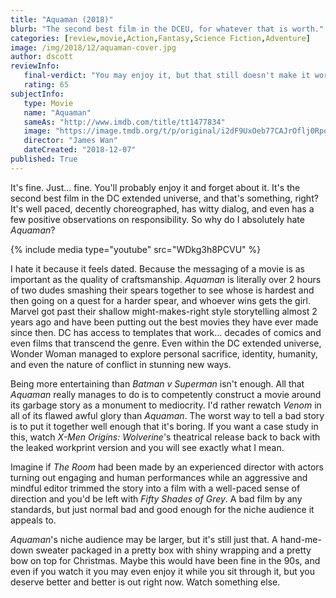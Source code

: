 ```yaml
---
title: "Aquaman (2018)"
blurb: "The second best film in the DCEU, for whatever that is worth."
categories: [review,movie,Action,Fantasy,Science Fiction,Adventure]
image: /img/2018/12/aquaman-cover.jpg
author: dscott
reviewInfo:
   final-verdict: "You may enjoy it, but that still doesn't make it worth your time. You can do better."
   rating: 65
subjectInfo:
   type: Movie
   name: "Aquaman"
   sameAs: "http://www.imdb.com/title/tt1477834"
   image: "https://image.tmdb.org/t/p/original/i2dF9UxOeb77CAJrOflj0RpqJRF.jpg"
   director: "James Wan"
   dateCreated: "2018-12-07"
published: True
---
```



It's fine. Just... fine. You'll probably enjoy it and forget about it. It's the second best film in the DC extended universe, and that's something, right? It's well paced, decently choreographed, has witty dialog, and even has a few positive observations on responsibility. So why do I absolutely hate *Aquaman*?

{% include media type="youtube" src="WDkg3h8PCVU" %}

I hate it because it feels dated. Because the messaging of a movie is as important as the quality of craftsmanship. *Aquaman* is literally over 2 hours of two dudes smashing their spears together to see whose is hardest and then going on a quest for a harder spear, and whoever wins gets the girl. Marvel got past their shallow might-makes-right style storytelling almost 2 years ago and have been putting out the best movies they have ever made since then. DC has access to templates that work... decades of comics and even films that transcend the genre. Even within the DC extended universe, Wonder Woman managed to explore personal sacrifice, identity, humanity, and even the nature of conflict in stunning new ways. 

Being more entertaining than *Batman v Superman* isn't enough. All that *Aquaman* really manages to do is to competently construct a movie around its garbage story as a monument to mediocrity. I'd rather rewatch *Venom* in all of its flawed awful glory than *Aquaman*.  The worst way to tell a bad story is to put it together well enough that it's boring. If you want a case study in this, watch *X-Men Origins: Wolverine*'s theatrical release back to back with the leaked workprint version and you will see exactly what I mean. 

Imagine if *The Room* had been made by an experienced director with actors turning out engaging and human performances while an aggressive and mindful editor trimmed the story into a film with a well-paced sense of direction and you'd be left with *Fifty Shades of Grey*. A bad film by any standards, but just normal bad and good enough for the niche audience it appeals to. 

*Aquaman*'s niche audience may be larger, but it's still just that. A hand-me-down sweater packaged in a pretty box with shiny wrapping and a pretty bow on top for Christmas. Maybe this would have been fine in the 90s, and even if you watch it you may even enjoy it while you sit through it, but you deserve better and better is out right now. Watch something else.

